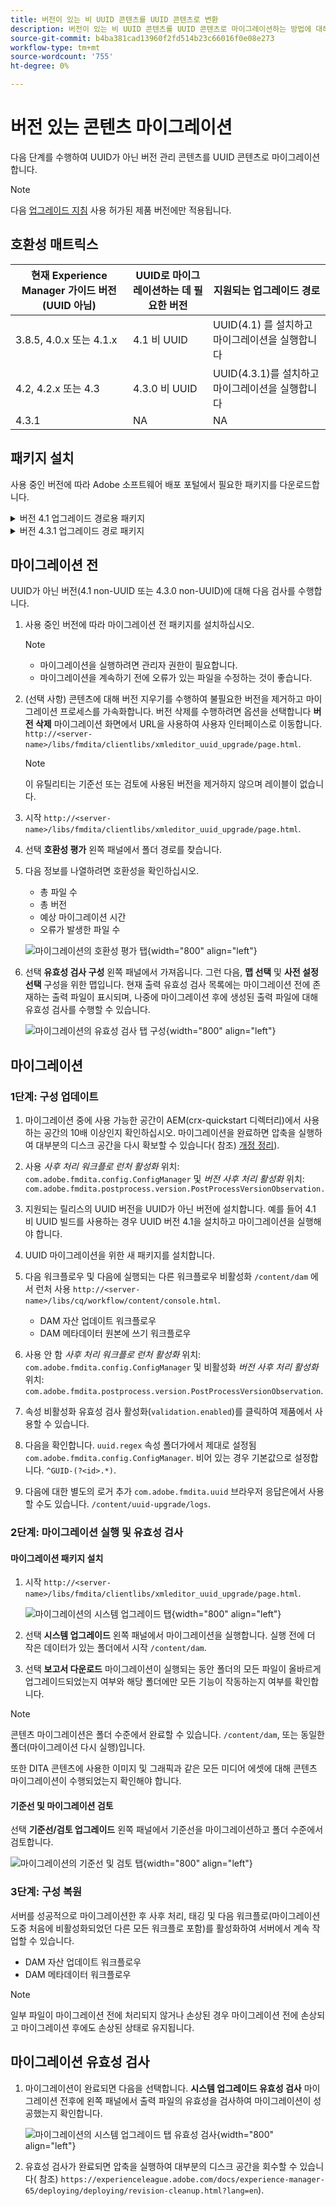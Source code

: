 ```yaml
---
title: 버전이 있는 비 UUID 콘텐츠를 UUID 콘텐츠로 변환
description: 버전이 있는 비 UUID 콘텐츠를 UUID 콘텐츠로 마이그레이션하는 방법에 대해 알아봅니다.
source-git-commit: b4ba381cad13960f2fd514b23c66016f0e08e273
workflow-type: tm+mt
source-wordcount: '755'
ht-degree: 0%

---
```


# 버전 있는 콘텐츠 마이그레이션

다음 단계를 수행하여 UUID가 아닌 버전 관리 콘텐츠를 UUID 콘텐츠로 마이그레이션합니다.

>[!NOTE]
>
>다음 [업그레이드 지침](./upgrade-xml-documentation.md) 사용 허가된 제품 버전에만 적용됩니다.

## 호환성 매트릭스

| 현재 Experience Manager 가이드 버전(UUID 아님) | UUID로 마이그레이션하는 데 필요한 버전 | 지원되는 업그레이드 경로 |
|---|---|---|
| 3.8.5, 4.0.x 또는 4.1.x | 4.1 비 UUID | UUID(4.1) 를 설치하고 마이그레이션을 실행합니다 |
| 4.2, 4.2.x 또는 4.3 | 4.3.0 비 UUID | UUID(4.3.1)를 설치하고 마이그레이션을 실행합니다 |
| 4.3.1 | NA | NA |

## 패키지 설치

사용 중인 버전에 따라 Adobe 소프트웨어 배포 포털에서 필요한 패키지를 다운로드합니다.
<details>
<summary>  버전 4.1 업그레이드 경로용 패키지</summary>

1. **마이그레이션 전**: [com.adobe.guides.pre-uuid-migration-1.0.9.zip](https://experience.adobe.com/#/downloads/content/software-distribution/en/aem.html?package=%2Fcontent%2Fsoftware-distribution%2Fen%2Fdetails.html%2Fcontent%2Fdam%2Faem%2Fpublic%2Faemdox%2Fother-packages%2Fuuid-migration%2F1-0%2Fcom.adobe.guides.pre-uuid-migration-1.0.9.zip)
1. **마이그레이션**: [com.adobe.guides.uuid-upgrade-1.0.19.zip](https://experience.adobe.com/#/downloads/content/software-distribution/en/aem.html?package=%2Fcontent%2Fsoftware-distribution%2Fen%2Fdetails.html%2Fcontent%2Fdam%2Faem%2Fpublic%2Faemdox%2Fother-packages%2Fuuid-migration%2F1-0%2Fcom.adobe.guides.uuid-upgrade-1.0.19.zip)
</details>


<details>
<summary> 버전 4.3.1 업그레이드 경로 패키지</summary>

1. **마이그레이션 전**: [com.adobe.guides.pre-uuid-migration-1.1.3.zip](https://experience.adobe.com/#/downloads/content/software-distribution/en/aem.html?package=%2Fcontent%2Fsoftware-distribution%2Fen%2Fdetails.html%2Fcontent%2Fdam%2Faem%2Fpublic%2Faemdox%2Fother-packages%2Fuuid-migration%2Fcom.adobe.guides.pre-uuid-migration-1.1.3.zip)
1. **마이그레이션**: [com.adobe.guides.uuid-upgrade-1.1.15.zip](https://experience.adobe.com/#/downloads/content/software-distribution/en/aem.html?package=%2Fcontent%2Fsoftware-distribution%2Fen%2Fdetails.html%2Fcontent%2Fdam%2Faem%2Fpublic%2Faemdox%2Fother-packages%2Fuuid-migration%2Fcom.adobe.guides.uuid-upgrade-1.1.15.zip)

</details>

## 마이그레이션 전

UUID가 아닌 버전(4.1 non-UUID 또는 4.3.0 non-UUID)에 대해 다음 검사를 수행합니다.

1. 사용 중인 버전에 따라 마이그레이션 전 패키지를 설치하십시오.

   >[!NOTE]
   >
   >* 마이그레이션을 실행하려면 관리자 권한이 필요합니다.
   >* 마이그레이션을 계속하기 전에 오류가 있는 파일을 수정하는 것이 좋습니다.

1. (선택 사항) 콘텐츠에 대해 버전 지우기를 수행하여 불필요한 버전을 제거하고 마이그레이션 프로세스를 가속화합니다. 버전 삭제를 수행하려면 옵션을 선택합니다 **버전 삭제** 마이그레이션 화면에서 URL을 사용하여 사용자 인터페이스로 이동합니다. `http://<server- name>/libs/fmdita/clientlibs/xmleditor_uuid_upgrade/page.html`.
   >[!NOTE]
   >
   >이 유틸리티는 기준선 또는 검토에 사용된 버전을 제거하지 않으며 레이블이 없습니다.
1. 시작 `http://<server-name>/libs/fmdita/clientlibs/xmleditor_uuid_upgrade/page.html`.
1. 선택 **호환성 평가**  왼쪽 패널에서 폴더 경로를 찾습니다.
1. 다음 정보를 나열하려면 호환성을 확인하십시오.
   * 총 파일 수
   * 총 버전
   * 예상 마이그레이션 시간
   * 오류가 발생한 파일 수

   ![마이그레이션의 호환성 평가 탭](assets/migration-compatibility-assessment.png){width="800" align="left"}


1. 선택 **유효성 검사 구성** 왼쪽 패널에서 가져옵니다. 그런 다음, **맵 선택** 및 **사전 설정 선택** 구성을 위한 맵입니다. 현재 출력 유효성 검사 목록에는 마이그레이션 전에 존재하는 출력 파일이 표시되며, 나중에 마이그레이션 후에 생성된 출력 파일에 대해 유효성 검사를 수행할 수 있습니다.

   ![마이그레이션의 유효성 검사 탭 구성](assets/migration-configure-validation.png){width="800" align="left"}




## 마이그레이션

### 1단계: 구성 업데이트

1. 마이그레이션 중에 사용 가능한 공간이 AEM(crx-quickstart 디렉터리)에서 사용하는 공간의 10배 이상인지 확인하십시오. 마이그레이션을 완료하면 압축을 실행하여 대부분의 디스크 공간을 다시 확보할 수 있습니다( 참조) [개정 정리](https://experienceleague.adobe.com/docs/experience-manager-65/deploying/deploying/revision-cleanup.html?lang=en)).

1. 사용 *사후 처리 워크플로 런처 활성화* 위치: `com.adobe.fmdita.config.ConfigManager` 및 *버전 사후 처리 활성화* 위치: `com.adobe.fmdita.postprocess.version.PostProcessVersionObservation.`

1. 지원되는 릴리스의 UUID 버전을 UUID가 아닌 버전에 설치합니다. 예를 들어 4.1 비 UUID 빌드를 사용하는 경우 UUID 버전 4.1을 설치하고 마이그레이션을 실행해야 합니다.

1. UUID 마이그레이션을 위한 새 패키지를 설치합니다.

1. 다음 워크플로우 및 다음에 실행되는 다른 워크플로우 비활성화 `/content/dam` 에서 런처 사용 `http://<server-name>/libs/cq/workflow/content/console.html`.

   * DAM 자산 업데이트 워크플로우
   * DAM 메타데이터 원본에 쓰기 워크플로우

1. 사용 안 함 *사후 처리 워크플로 런처 활성화* 위치: `com.adobe.fmdita.config.ConfigManager` 및 비활성화 *버전 사후 처리 활성화* 위치: `com.adobe.fmdita.postprocess.version.PostProcessVersionObservation`.

1. 속성 비활성화 유효성 검사 활성화(`validation.enabled`)를 클릭하여 제품에서 사용할 수 있습니다.

1. 다음을 확인합니다. `uuid.regex` 속성 폴더가에서 제대로 설정됨 `com.adobe.fmdita.config.ConfigManager`. 비어 있는 경우 기본값으로 설정합니다. `^GUID-(?<id>.*)`.
1. 다음에 대한 별도의 로거 추가 `com.adobe.fmdita.uuid` 브라우저 응답은에서 사용할 수도 있습니다. `/content/uuid-upgrade/logs`.

### 2단계: 마이그레이션 실행 및 유효성 검사

#### 마이그레이션 패키지 설치

1. 시작 `http://<server-name>/libs/fmdita/clientlibs/xmleditor_uuid_upgrade/page.html`.

   ![마이그레이션의 시스템 업그레이드 탭](assets/migration-system-upgrade.png){width="800" align="left"}

1. 선택 **시스템 업그레이드** 왼쪽 패널에서 마이그레이션을 실행합니다. 실행 전에 더 작은 데이터가 있는 폴더에서 시작 `/content/dam`.

1. 선택 **보고서 다운로드** 마이그레이션이 실행되는 동안 폴더의 모든 파일이 올바르게 업그레이드되었는지 여부와 해당 폴더에만 모든 기능이 작동하는지 여부를 확인합니다.


>[!NOTE]
>
> 콘텐츠 마이그레이션은 폴더 수준에서 완료할 수 있습니다. `/content/dam`, 또는 동일한 폴더(마이그레이션 다시 실행)입니다.

또한 DITA 콘텐츠에 사용한 이미지 및 그래픽과 같은 모든 미디어 에셋에 대해 콘텐츠 마이그레이션이 수행되었는지 확인해야 합니다.

#### 기준선 및 마이그레이션 검토

선택 **기준선/검토 업그레이드** 왼쪽 패널에서 기준선을 마이그레이션하고 폴더 수준에서 검토합니다.

![마이그레이션의 기준선 및 검토 탭](assets/migration-baseline-review-upgrade.png){width="800" align="left"}


### 3단계: 구성 복원

서버를 성공적으로 마이그레이션한 후 사후 처리, 태깅 및 다음 워크플로(마이그레이션 도중 처음에 비활성화되었던 다른 모든 워크플로 포함)를 활성화하여 서버에서 계속 작업할 수 있습니다.

* DAM 자산 업데이트 워크플로우
* DAM 메타데이터 워크플로우

>[!NOTE]
>
>일부 파일이 마이그레이션 전에 처리되지 않거나 손상된 경우 마이그레이션 전에 손상되고 마이그레이션 후에도 손상된 상태로 유지됩니다.

## 마이그레이션 유효성 검사

1. 마이그레이션이 완료되면 다음을 선택합니다. **시스템 업그레이드 유효성 검사** 마이그레이션 전후에 왼쪽 패널에서 출력 파일의 유효성을 검사하여 마이그레이션이 성공했는지 확인합니다.

   ![마이그레이션의 시스템 업그레이드 탭 유효성 검사](assets/migration-validate-system-upgrade.png){width="800" align="left"}


1. 유효성 검사가 완료되면 압축을 실행하여 대부분의 디스크 공간을 회수할 수 있습니다( 참조) `https://experienceleague.adobe.com/docs/experience-manager-65/deploying/deploying/revision-cleanup.html?lang=en`).


